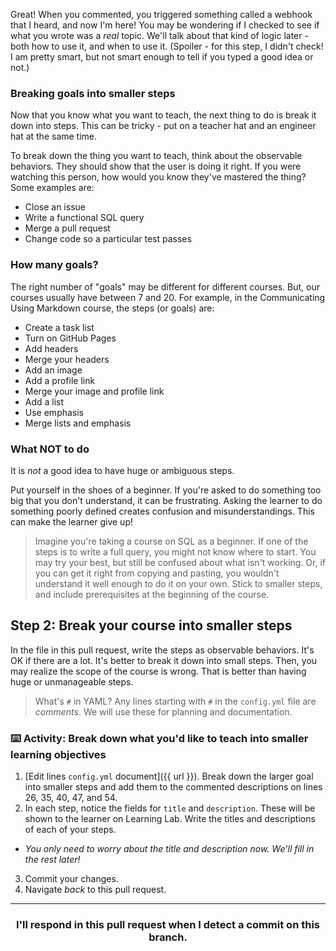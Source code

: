 Great! When you commented, you triggered something called a webhook that I heard, and now I'm here! You may be wondering if I checked to see if  what you wrote was a _real_ topic. We'll talk about that kind of logic later - both how to use it, and when to use it. (Spoiler - for this step, I didn't check! I am pretty smart, but not smart enough to tell if you typed a good idea or not.)

### Breaking goals into smaller steps

Now that you know what you want to teach, the next thing to do is break it down into steps. This can be tricky - put on a teacher hat and an engineer hat at the same time.

To break down the thing you want to teach, think about the observable behaviors. They should show that the user is doing it right. If you were watching this person, how would you know they've mastered the thing? Some examples are:

- Close an issue
- Write a functional SQL query
- Merge a pull request
- Change code so a particular test passes

### How many goals?

The right number of "goals" may be different for different courses. But, our courses usually have between 7 and 20. For example, in the Communicating Using Markdown course, the steps (or goals) are:

- Create a task list
- Turn on GitHub Pages
- Add headers
- Merge your headers
- Add an image
- Add a profile link
- Merge your image and profile link
- Add a list
- Use emphasis
- Merge lists and emphasis

### What NOT to do

It is _not_ a good idea to have huge or ambiguous steps.

Put yourself in the shoes of a beginner. If you're asked to do something too big that you don't understand, it can be frustrating. Asking the learner to do something poorly defined creates confusion and misunderstandings. This can make the learner give up!

> Imagine you're taking a course on SQL as a beginner. If one of the steps is to write a full query, you might not know where to start. You may try your best, but still be confused about what isn't working. Or, if you can get it right from copying and pasting, you wouldn't understand it well enough to do it on your own. Stick to smaller steps, and include prerequisites at the beginning of the course.

## Step 2: Break your course into smaller steps

In the file in this pull request, write the steps as observable behaviors. It's OK if there are a lot. It's better to break it down into small steps. Then, you may realize the scope of the course is wrong. That is better than having huge or unmanageable steps.

> What's `#` in YAML? Any lines starting with `#` in the `config.yml` file are _comments_. We will use these for planning and documentation.

### :keyboard: Activity: Break down what you'd like to teach into smaller learning objectives

1. [Edit lines `config.yml` document]({{ url }}). Break down the larger goal into smaller steps and add them to the commented descriptions on lines 26, 35, 40, 47, and 54.
2. In each step, notice the fields for `title` and `description`. These will be shown to the learner on Learning Lab. Write the titles and descriptions of each of your steps.
  - _You only need to worry about the title and description now. We'll fill in the rest later!_
3. Commit your changes.
4. Navigate _back_ to this pull request.

<hr>
<h3 align="center">I'll respond in this pull request when I detect a commit on this branch.</h3>